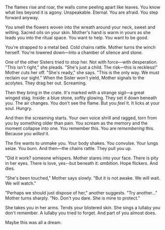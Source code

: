 The flames rise and roar, the walls come peeling apart like leaves. 
You know what lies beyond it is agony. Unspeakable. Eternal. 
You are afraid. You step forward anyway. 

You smell the flowers woven into the wreath around your neck, sweet and wilting. 
Sacred oils on your skin. 
Mother's hand is warm in yours as she leads you into the ritual space. 
You want to help. 
You want to be good. 

You're strapped to a metal bed. 
Cold chains rattle. 
Mother turns the winch herself. 
You're lowered down—Into a chamber of silence and stone. 

One of the other Sisters tried to stop her. 
Not with force—with desperation. 
"This isn't right," she pleads. "She's just a child. The risk—this is reckless!" 
Mother cuts her off. "She's ready," she says. "This is the only way. We must reclaim our sight." 
When the Sister won't yield, Mother signals to the acolytes. 
They drag her out. Screaming. 

Then they bring in the crate. It's marked with a strange sigil—a great winged stag. 
Inside: a blue stone, softly glowing. 
They set it down beneath you. 
The air changes. 
You don't see the flame. But you _feel_ it. 
It licks at your soul. Hungry. 

And then the screaming starts. 
Your own voice shrill and ragged, torn from you by something older than pain. 
You scream as the memory and the moment collapse into one. 
You remember this. 
You are _remembering_ this. 
Because you _willed_ it. 

The fire wants to unmake you. 
Your body shakes. You convulse. 
Your lungs seize. You burn. 
And then—the chains rattle. 
They pull you up. 

"Did it work? someone whispers. 
Mother stares into your face. There is pity in her eyes. 
There is love, yes--but beneath it: _ambition_. 
Hope flickers. And dies. 

"She's been touched," Mother says slowly. 
"But it is not awake. We will wait. We will watch." 

"Perhaps we should just dispose of her," another suggests. "Try another..."
Mother turns sharply. "No. Don't you dare. She is mine to protect." 

She takes you in her arms. 
Tends your blistered skin. 
She sings a lullaby you don't remember. 
A lullaby you tried to forget. 
And part of you almost does. 

Maybe this was all a dream.